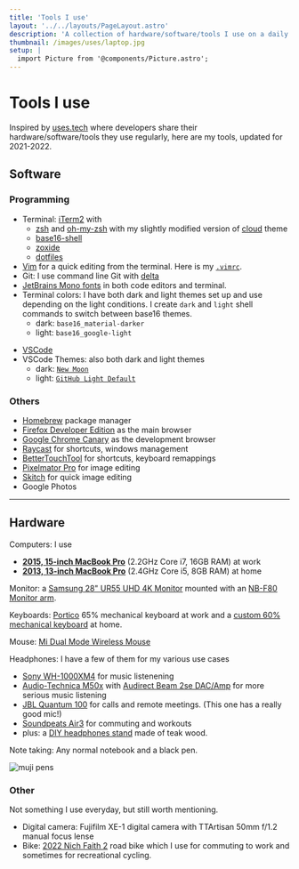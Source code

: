 ```yaml
---
title: 'Tools I use'
layout: '../../layouts/PageLayout.astro'
description: 'A collection of hardware/software/tools I use on a daily basis.'
thumbnail: /images/uses/laptop.jpg
setup: |
  import Picture from '@components/Picture.astro';
---
```


# Tools I use

Inspired by [uses.tech](https://uses.tech) where developers share their
hardware/software/tools they use regularly, here are my tools, updated for 2021-2022.

## Software

### Programming

- Terminal: [iTerm2](https://www.iterm2.com/version3.html) with
  - [zsh](https://www.zsh.org/) and [oh-my-zsh](https://ohmyz.sh/) with my slightly modified version of [cloud](https://github.com/armno/dotfiles/blob/master/cloud-armno.zsh-theme) theme
  - [base16-shell](https://github.com/chriskempson/base16-shell)
  - [zoxide](https://github.com/ajeetdsouza/zoxide)
  - [dotfiles ](https://github.com/armno/dotfiles)
- [Vim](https://www.vim.org/) for a quick editing from the terminal. Here is my [`.vimrc`](https://github.com/armno/dotfiles/blob/master/.vimrc).
- Git: I use command line Git with [delta](https://github.com/dandavison/delta)
- [JetBrains Mono fonts](https://www.jetbrains.com/lp/mono/) in both code editors and terminal.
- Terminal colors: I have both dark and light themes set up and use depending on the light conditions. I create `dark` and `light` shell commands to switch between base16 themes.
  - dark: `base16_material-darker`
  - light: `base16_google-light`

<div class="full-bleed">
  <div class="grid grid-cols-[repeat(auto-fit,minmax(300px,1fr))] gap-8">
    <Picture
      src="/images/uses/dark.png"
      alt="dark terminal screenshot"
    />
    <Picture
      src="/images/uses/light.png"
      alt="light terminal screenshot"
    />
  </div>
</div>

- [VSCode](https://code.visualstudio.com/)
- VSCode Themes: also both dark and light themes
  - dark: [`New Moon`](https://taniarascia.github.io/new-moon/)
  - light: [`GitHub Light Default`](https://marketplace.visualstudio.com/items?itemName=GitHub.github-vscode-theme)

### Others

- [Homebrew](https://brew.sh/) package manager
- [Firefox Developer Edition](https://www.mozilla.org/en-US/firefox/developer/) as the main browser
- [Google Chrome Canary](https://www.google.com/chrome/canary) as the development browser
- [Raycast](https://www.raycast.com/) for shortcuts, windows management
- [BetterTouchTool](https://folivora.ai/) for shortcuts, keyboard remappings
- [Pixelmator Pro](https://www.pixelmator.com/pro/) for image editing
- [Skitch](https://evernote.com/products/skitch) for quick image editing
- Google Photos

---

## Hardware

Computers: I use
- [**2015, 15-inch MacBook Pro**](https://support.apple.com/kb/SP719?locale=en_US) (2.2GHz Core i7, 16GB RAM) at work
- [**2013, 13-inch MacBook Pro**](https://support.apple.com/kb/sp691?locale=th_TH) (2.4GHz Core i5, 8GB RAM) at home

<Picture
  src="/images/uses/laptop.jpg"
  alt="2015, 15-inch MacBook Pro"
/>

Monitor: a [Samsung 28" UR55 UHD 4K Monitor](https://www.samsung.com/th/business/monitors/ur55/lu28r550uqexxt/) mounted with an [NB-F80 Monitor arm](https://www.google.com/search?q=nb-f80+monitor+arm).

<Picture
  src="/images/uses/desk-monitor.jpg"
  alt="Samsung UR55 4k monitor"
  full
/>

Keyboards: [Portico](https://thekey.company/products/portico-keyboard) 65% mechanical keyboard at work and a [custom 60% mechanical keyboard](https://armno.in.th/2019/05/01/custom-mechanical-keyboard-build-2/) at home.

<div class="full-bleed">
  <div class="grid grid-cols-[repeat(auto-fit,minmax(300px,1fr))] gap-8">
    <Picture
      src="/images/uses/portico-gmk-wob.jpg"
      alt="my Portinco mechanical keyboard at work"
      caption="Build details: Portico Smoke / FR4 plate / Durock V2 stabs / NK Cream + Krytox 205g0 / GMK WoB Katakana"
    />
    <Picture
      src="/images/uses/tofu-susuwatari.jpg"
      alt="my custom 60% mechanical keyboard"
      caption="Build details: Tofu alu case / DZ60 PCB / alu plate / Everglide stabs / Gateron milky brown, Susuwatari MT3 keycaps"
    />
  </div>
</div>

Mouse: [Mi Dual Mode Wireless Mouse](https://duckduckgo.com/?t=ffab&q=mii+bluetooth+silent+mouse&ia=web)

Headphones: I have a few of them for my various use cases

- [Sony WH-1000XM4](https://www.sony.co.th/en/electronics/headband-headphones/wh-1000xm4) for music listenening
- [Audio-Technica M50x](https://armno.in.th/2015/08/04/audio-technica-ath-m50x/) with [Audirect Beam 2se DAC/Amp](https://www.google.com/search?q=Audirect+Beam+2se+DAC) for more serious music listening
- [JBL Quantum 100](https://th.jbl.com/gaming/QUANTUM100.html) for calls and remote meetings. (This one has a really good mic!)
- [Soundpeats Air3](https://us.soundpeats.com/products/air3) for commuting and workouts
- plus: a [DIY headphones stand](https://armno.wordpress.com/2013/05/09/746-headphone-stand/) made of teak wood.

<div class="full-bleed">
  <div class="grid grid-cols-[repeat(auto-fit,minmax(300px,1fr))] gap-8">
    <Picture
      src="/images/uses/sony-xm4.jpg"
      alt="Sony WH-1000XM4 headphones"
    />
    <Picture
      src="/images/uses/headphones.jpg"
      alt="Audio Technica M50x"
    />
    <Picture
      src="/images/uses/jbl-quantum-100.jpg"
      alt="JBL Quantum 100 headphones"
    />
  </div>
</div>

Note taking: Any normal notebook and a black pen.

![muji pens](/images/uses/pens.jpg)

### Other

Not something I use everyday, but still worth mentioning.

- Digital camera: Fujifilm XE-1 digital camera with TTArtisan 50mm f/1.2 manual focus lense
- Bike: [2022 Nich Faith 2](https://www.nichcycling.com/pages/faith2) road bike which I use for commuting to work and sometimes for recreational cycling.

<div class="full-bleed">
  <div class="grid grid-cols-[repeat(auto-fit,minmax(300px,1fr))] gap-8">
    <Picture
      src="/images/uses/fuji-xe1.jpg"
      alt="Fujifilm XE-1"
    />
    <Picture
      src="/images/uses/nich-faith-2-custom-small.jpg"
      alt="Nich Faith 2 Custom"
    />
  </div>
</div>
